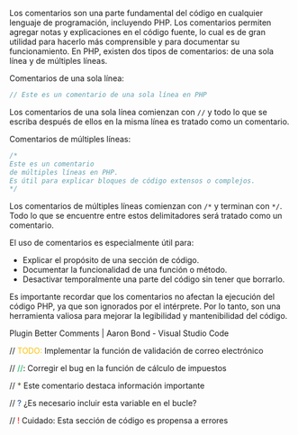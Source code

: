 Los comentarios son una parte fundamental del código en cualquier lenguaje de programación, incluyendo PHP. Los comentarios permiten agregar notas y explicaciones en el código fuente, lo cual es de gran utilidad para hacerlo más comprensible y para documentar su funcionamiento. En PHP, existen dos tipos de comentarios: de una sola línea y de múltiples líneas.

Comentarios de una sola línea:
```php
// Este es un comentario de una sola línea en PHP
```
Los comentarios de una sola línea comienzan con `//` y todo lo que se escriba después de ellos en la misma línea es tratado como un comentario.

Comentarios de múltiples líneas:

```php
/*
Este es un comentario
de múltiples líneas en PHP.
Es útil para explicar bloques de código extensos o complejos.
*/
```

Los comentarios de múltiples líneas comienzan con `/*` y terminan con `*/`. Todo lo que se encuentre entre estos delimitadores será tratado como un comentario.

El uso de comentarios es especialmente útil para:
- Explicar el propósito de una sección de código.
- Documentar la funcionalidad de una función o método.
- Desactivar temporalmente una parte del código sin tener que borrarlo.

Es importante recordar que los comentarios no afectan la ejecución del código PHP, ya que son ignorados por el intérprete. Por lo tanto, son una herramienta valiosa para mejorar la legibilidad y mantenibilidad del código.

Plugin Better Comments | Aaron Bond - Visual Studio Code


// <font color="#ffc000">TODO:</font> Implementar la función de validación de correo electrónico

// <font color="#00b050">//</font>: Corregir el bug en la función de cálculo de impuestos

// <font color="#4f6128">*</font> Este comentario destaca información importante

// <font color="#1f497d">?</font> ¿Es necesario incluir esta variable en el bucle?

// <font color="#ff0000">!</font> Cuidado: Esta sección de código es propensa a errores